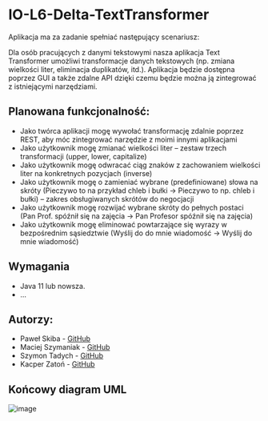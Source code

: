 # IO-L6-Delta-TextTransformer
Aplikacja ma za zadanie spełniać następujący scenariusz:

Dla osób pracujących z danymi tekstowymi nasza aplikacja Text Transformer umożliwi transformacje danych tekstowych (np. zmiana wielkości liter, eliminacja duplikatów, itd.). Aplikacja będzie dostępna poprzez GUI a także zdalne API dzięki czemu będzie można ją zintegrować z istniejącymi narzędziami.

## Planowana funkcjonalność:
- Jako twórca aplikacji mogę wywołać transformację zdalnie poprzez REST, aby móc  zintegrować narzędzie z moimi innymi aplikacjami
- Jako użytkownik mogę zmianać wielkości liter – zestaw trzech transformacji (upper, lower, capitalize)
- Jako użytkownik mogę odwracać ciąg znaków z zachowaniem wielkości liter na konkretnych pozycjach (inverse)
- Jako użytkownik mogę o zamieniać wybrane (predefiniowane) słowa na skróty (Pieczywo to na przykład chleb i bułki -> Pieczywo to np. chleb i bułki) – zakres obsługiwanych skrótów do negocjacji
- Jako użytkownik mogę rozwijać wybrane skróty do pełnych postaci (Pan Prof. spóźnił się na zajęcia -> Pan Profesor spóźnił się na zajęcia)
- Jako użytkownik mogę eliminować powtarzające się wyrazy w bezpośrednim sąsiedztwie (Wyślij do do mnie wiadomość -> Wyślij do mnie wiadomość)

## Wymagania
- Java 11 lub nowsza.
- ...

## Autorzy:
- Paweł Skiba - [GitHub](https://github.com/Pawlo83)
- Maciej Szymaniak - [GitHub](https://github.com/masz00)
- Szymon Tadych - [GitHub](https://github.com/szymont20)
- Kacper Zatoń - [GitHub](https://github.com/KacperZaton)

## Końcowy diagram UML
![image](https://github.com/user-attachments/assets/466332c8-3582-4d69-8061-4a6be15ad089)
